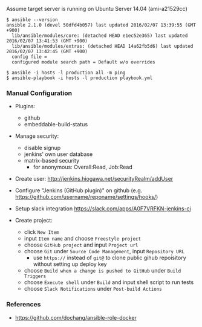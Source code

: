 Assume target server is running on Ubuntu Server 14.04 (ami-a21529cc)

```
$ ansible --version
ansible 2.1.0 (devel 50dfd4b057) last updated 2016/02/07 13:39:55 (GMT +900)
  lib/ansible/modules/core: (detached HEAD e1ec52e365) last updated 2016/02/07 13:41:53 (GMT +900)
  lib/ansible/modules/extras: (detached HEAD 14a62fb5d6) last updated 2016/02/07 13:42:45 (GMT +900)
  config file =
  configured module search path = Default w/o overrides

$ ansible -i hosts -l production all -m ping
$ ansible-playbook -i hosts -l production playbook.yml
```

### Manual Configuration

- Plugins:
  - github
  - embeddable-build-status

- Manage security:
  - disable signup
  - jenkins' own user database
  - matrix-based security
    - for anonymous: Overall:Read, Job:Read

- Create user: http://jenkins.hiogawa.net/securityRealm/addUser

- Configure "Jenkins (GitHub plugin)" on github (e.g. https://github.com/username/reponame/settings/hooks/)

- Setup slack integration https://slack.com/apps/A0F7VRFKN-jenkins-ci

- Create project:
  - click `New Item`
  - input `Item name` and choose `Freestyle project`
  - choose `GitHub project` and input `Project url`
  - choose `Git` under `Source Code Management`, input `Repository URL`
    - use `https://` instead of `git@` to clone public gihub repoisitory without setting up deploy key
  - choose `Build when a change is pushed to GitHub` under `Build Triggers`
  - choose `Execute shell` under `Build` and input shell script to run tests
  - choose `Slack Notifications` under `Post-build Actions`


### References

- https://github.com/dochang/ansible-role-docker
